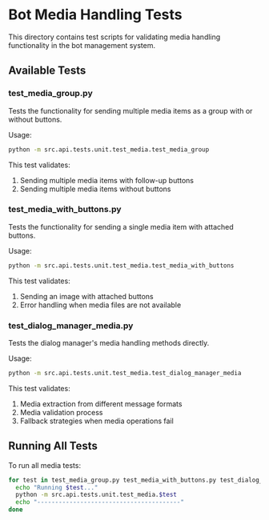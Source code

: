 # Bot Media Handling Tests

This directory contains test scripts for validating media handling functionality in the bot management system.

## Available Tests

### test_media_group.py

Tests the functionality for sending multiple media items as a group with or without buttons.

Usage:
```bash
python -m src.api.tests.unit.test_media.test_media_group
```

This test validates:
1. Sending multiple media items with follow-up buttons
2. Sending multiple media items without buttons

### test_media_with_buttons.py

Tests the functionality for sending a single media item with attached buttons.

Usage:
```bash
python -m src.api.tests.unit.test_media.test_media_with_buttons
```

This test validates:
1. Sending an image with attached buttons
2. Error handling when media files are not available

### test_dialog_manager_media.py

Tests the dialog manager's media handling methods directly.

Usage:
```bash
python -m src.api.tests.unit.test_media.test_dialog_manager_media
```

This test validates:
1. Media extraction from different message formats
2. Media validation process
3. Fallback strategies when media operations fail

## Running All Tests

To run all media tests:

```bash
for test in test_media_group.py test_media_with_buttons.py test_dialog_manager_media.py; do
  echo "Running $test..."
  python -m src.api.tests.unit.test_media.$test
  echo "----------------------------------------"
done
```